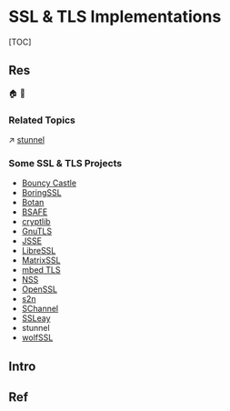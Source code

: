 # SSL & TLS Implementations

[TOC]



## Res
🏠 
🚧 


### Related Topics
↗ [stunnel](../../../../Anonymous%20&%20Private%20Networks/👻%20Tunneling%20&%20VPN%20(Virtual%20Personal%20Network)/VPN%20&%20NAT%20Implementations/VPN%20&%20NAT%20Free%20Software/stunnel.md)


### Some SSL & TLS Projects
- [Bouncy Castle](https://en.wikipedia.org/wiki/Bouncy_Castle_(cryptography))
- [BoringSSL](https://en.wikipedia.org/wiki/BoringSSL "BoringSSL")
- [Botan](https://en.wikipedia.org/wiki/Botan_(programming_library) "Botan (programming library)")
- [BSAFE](https://en.wikipedia.org/wiki/BSAFE "BSAFE")
- [cryptlib](https://en.wikipedia.org/wiki/Cryptlib "Cryptlib")
- [GnuTLS](https://en.wikipedia.org/wiki/GnuTLS "GnuTLS")
- [JSSE](https://en.wikipedia.org/wiki/Java_Secure_Socket_Extension "Java Secure Socket Extension")
- [LibreSSL](https://en.wikipedia.org/wiki/LibreSSL "LibreSSL")
- [MatrixSSL](https://en.wikipedia.org/wiki/MatrixSSL "MatrixSSL")
- [mbed TLS](https://en.wikipedia.org/wiki/Mbed_TLS "Mbed TLS")
- [NSS](https://en.wikipedia.org/wiki/Network_Security_Services "Network Security Services")
- [OpenSSL](https://en.wikipedia.org/wiki/OpenSSL "OpenSSL")
- [s2n](https://en.wikipedia.org/wiki/S2n "S2n")
- [SChannel](https://en.wikipedia.org/wiki/Security_Support_Provider_Interface "Security Support Provider Interface")
- [SSLeay](https://en.wikipedia.org/wiki/SSLeay "SSLeay")
- stunnel
- [wolfSSL](https://en.wikipedia.org/wiki/WolfSSL "WolfSSL")



## Intro



## Ref
